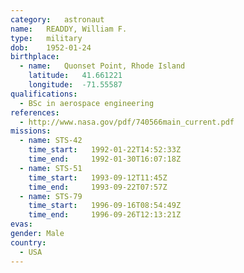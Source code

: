 ```yaml
---
category:	astronaut
name:	READDY, William F.
type:	military
dob:	1952-01-24
birthplace:
  - name:	Quonset Point, Rhode Island
    latitude:	41.661221
    longitude:	-71.55587
qualifications:
  - BSc in aerospace engineering
references:
  - http://www.nasa.gov/pdf/740566main_current.pdf
missions:
  - name: STS-42
    time_start:   1992-01-22T14:52:33Z
    time_end:     1992-01-30T16:07:18Z
  - name: STS-51
    time_start:   1993-09-12T11:45Z
    time_end:     1993-09-22T07:57Z
  - name: STS-79
    time_start:   1996-09-16T08:54:49Z
    time_end:     1996-09-26T12:13:21Z
evas:
gender:	Male
country:
  - USA
---
```

